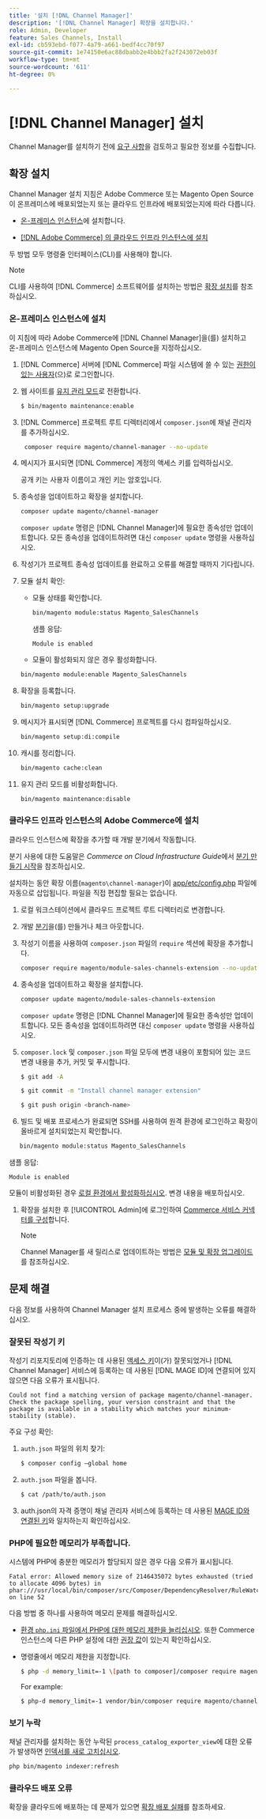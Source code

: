 ```yaml
---
title: '설치 [!DNL Channel Manager]'
description: '[!DNL Channel Manager] 확장을 설치합니다.'
role: Admin, Developer
feature: Sales Channels, Install
exl-id: cb593ebd-f077-4a79-a661-bedf4cc70f97
source-git-commit: 1e74150e6ac88dbabb2e4bbb2fa2f243072eb03f
workflow-type: tm+mt
source-wordcount: '611'
ht-degree: 0%

---
```



# [!DNL Channel Manager] 설치

Channel Manager를 설치하기 전에 [요구 사항](onboard.md#requirements)을 검토하고 필요한 정보를 수집합니다.

## 확장 설치

Channel Manager 설치 지침은 Adobe Commerce 또는 Magento Open Source이 온프레미스에 배포되었는지 또는 클라우드 인프라에 배포되었는지에 따라 다릅니다.

- [온-프레미스 인스턴스](#install-on-an-on-premises-instance)에 설치합니다.

- [[!DNL Adobe Commerce] 의 클라우드 인프라 인스턴스에 설치](#install-adobe-commerce-on-cloud-infrastructure)

두 방법 모두 명령줄 인터페이스(CLI)를 사용해야 합니다.

>[!NOTE]
>
>CLI를 사용하여 [!DNL Commerce] 소프트웨어를 설치하는 방법은 [확장 설치](https://experienceleague.adobe.com/docs/commerce-operations/installation-guide/tutorials/extensions.html)를 참조하십시오.

### 온-프레미스 인스턴스에 설치

이 지침에 따라 Adobe Commerce에 [!DNL Channel Manager]을(를) 설치하고 온-프레미스 인스턴스에 Magento Open Source을 지정하십시오.

1. [!DNL Commerce] 서버에 [!DNL Commerce] 파일 시스템에 쓸 수 있는 [권한이 있는 사용자](https://experienceleague.adobe.com/docs/commerce-operations/installation-guide/prerequisites/file-system/configure-permissions.html)(으)로 로그인합니다.

1. 웹 사이트를 [유지 관리 모드](https://experienceleague.adobe.com/docs/commerce-operations/installation-guide/tutorials/maintenance-mode.html)로 전환합니다.

   ```bash
   $ bin/magento maintenance:enable
   ```

1. [!DNL Commerce] 프로젝트 루트 디렉터리에서 `composer.json`에 채널 관리자를 추가하십시오.

   ```bash
    composer require magento/channel-manager --no-update
   ```

1. 메시지가 표시되면 [!DNL Commerce] 계정의 액세스 키를 입력하십시오.

   공개 키는 사용자 이름이고 개인 키는 암호입니다.

1. 종속성을 업데이트하고 확장을 설치합니다.

   ```bash
   composer update magento/channel-manager
   ```

   `composer update` 명령은 [!DNL Channel Manager]에 필요한 종속성만 업데이트합니다. 모든 종속성을 업데이트하려면 대신 `composer update` 명령을 사용하십시오.

1. 작성기가 프로젝트 종속성 업데이트를 완료하고 오류를 해결할 때까지 기다립니다.

1. 모듈 설치 확인:

   - 모듈 상태를 확인합니다.

     ```bash
     bin/magento module:status Magento_SalesChannels
     ```

     샘플 응답:

     ```
     Module is enabled
     ```

   - 모듈이 활성화되지 않은 경우 활성화합니다.

   ```bash
   bin/magento module:enable Magento_SalesChannels
   ```

1. 확장을 등록합니다.

   ```bash
   bin/magento setup:upgrade
   ```

1. 메시지가 표시되면 [!DNL Commerce] 프로젝트를 다시 컴파일하십시오.

   ```bash
   bin/magento setup:di:compile
   ```

1. 캐시를 정리합니다.

   ```bash
   bin/magento cache:clean
   ```

1. 유지 관리 모드를 비활성화합니다.

   ```bash
   bin/magento maintenance:disable
   ```

### 클라우드 인프라 인스턴스의 Adobe Commerce에 설치

클라우드 인스턴스에 확장을 추가할 때 개발 분기에서 작동합니다.

분기 사용에 대한 도움말은 _Commerce on Cloud Infrastructure Guide_&#x200B;에서 [분기 만들기 시작](https://experienceleague.adobe.com/docs/commerce-cloud-service/user-guide/develop/cli-branches.html)을 참조하십시오.

설치하는 동안 확장 이름(`magento\channel-manager`)이 [app/etc/config.php](https://experienceleague.adobe.com/docs/commerce-cloud-service/user-guide/configure-store/store-settings.html) 파일에 자동으로 삽입됩니다. 파일을 직접 편집할 필요는 없습니다.

1. 로컬 워크스테이션에서 클라우드 프로젝트 루트 디렉터리로 변경합니다.

1. 개발 [분기](https://experienceleague.adobe.com/docs/commerce-cloud-service/user-guide/develop/cli-branches.html)을(를) 만들거나 체크 아웃합니다.

1. 작성기 이름을 사용하여 `composer.json` 파일의 `require` 섹션에 확장을 추가합니다.

   ```bash
   composer require magento/module-sales-channels-extension --no-update
   ```

1. 종속성을 업데이트하고 확장을 설치합니다.

   ```bash
   composer update magento/module-sales-channels-extension
   ```

   `composer update` 명령은 [!DNL Channel Manager]에 필요한 종속성만 업데이트합니다. 모든 종속성을 업데이트하려면 대신 `composer update` 명령을 사용하십시오.

1. `composer.lock` 및 `composer.json` 파일 모두에 변경 내용이 포함되어 있는 코드 변경 내용을 추가, 커밋 및 푸시합니다.

   ```bash
   $ git add -A
   ```

   ```bash
   $ git commit -m "Install channel manager extension" 
   ```

   ```bash
   $ git push origin <branch-name>
   ```

1. 빌드 및 배포 프로세스가 완료되면 SSH를 사용하여 원격 환경에 로그인하고 확장이 올바르게 설치되었는지 확인합니다.

```bash
   bin/magento module:status Magento_SalesChannels
```

샘플 응답:

```
Module is enabled
```

모듈이 비활성화된 경우 [로컬 환경에서 활성화하십시오](https://experienceleague.adobe.com/docs/commerce-cloud-service/user-guide/configure-store/extensions.html). 변경 내용을 배포하십시오.


1. 확장을 설치한 후 [!UICONTROL Admin]에 로그인하여 [Commerce 서비스 커넥터를 구성](connect.md)합니다.

   >[!NOTE]
   >
   >Channel Manager를 새 릴리스로 업데이트하는 방법은 [모듈 및 확장 업그레이드](https://experienceleague.adobe.com/docs/commerce-operations/upgrade-guide/modules/upgrade.html)를 참조하십시오.


## 문제 해결

다음 정보를 사용하여 Channel Manager 설치 프로세스 중에 발생하는 오류를 해결하십시오.

### 잘못된 작성기 키

작성기 리포지토리에 인증하는 데 사용된 [액세스 키](https://experienceleague.adobe.com/docs/commerce-operations/installation-guide/prerequisites/authentication-keys.html)이(가) 잘못되었거나 [!DNL Channel Manager] 서비스에 등록하는 데 사용된 [!DNL MAGE ID]에 연결되어 있지 않으면 다음 오류가 표시됩니다.

```
Could not find a matching version of package magento/channel-manager. Check the package spelling, your version constraint and that the package is available in a stability which matches your minimum-stability (stable).
```

주요 구성 확인:

1. `auth.json` 파일의 위치 찾기:

   ```bash
   $ composer config –global home
   ```

1. `auth.json` 파일을 봅니다.

   ```bash
   $ cat /path/to/auth.json
   ```

1. auth.json의 자격 증명이 채널 관리자 서비스에 등록하는 데 사용된 [MAGE ID와 연결된 키](https://experienceleague.adobe.com/docs/commerce-operations/installation-guide/prerequisites/authentication-keys.html)와 일치하는지 확인하십시오.

### PHP에 필요한 메모리가 부족합니다.

시스템에 PHP에 충분한 메모리가 할당되지 않은 경우 다음 오류가 표시됩니다.

```
Fatal error: Allowed memory size of 2146435072 bytes exhausted (tried to allocate 4096 bytes) in phar:///usr/local/bin/composer/src/Composer/DependencyResolver/RuleWatchGraph.php on line 52
```

다음 방법 중 하나를 사용하여 메모리 문제를 해결하십시오.

- [환경 `php.ini` 파일에서 PHP에 대한 메모리 제한을 늘리십시오](https://experienceleague.adobe.com/docs/commerce-cloud-service/user-guide/configure/app/php-settings.html). 또한 Commerce 인스턴스에 다른 PHP 설정에 대한 [권장 값](https://experienceleague.adobe.com/docs/commerce-operations/installation-guide/prerequisites/php-settings.html)이 있는지 확인하십시오.

- 명령줄에서 메모리 제한을 지정합니다.

  ```bash
  $ php -d memory_limit=-1 \[path to composer]/composer require magento/payment-services.
  ```

  For example:

  ```bash
  $ php-d memory_limit=-1 vendor/bin/composer require magento/channel-manager
  ```

### 보기 누락

채널 관리자를 설치하는 동안 누락된 `process_catalog_exporter_view`에 대한 오류가 발생하면 [인덱서를 새로 고치십시오](https://experienceleague.adobe.com/docs/commerce-operations/configuration-guide/cli/manage-indexers.html).

```bash
php bin/magento indexer:refresh
```

### 클라우드 배포 오류

확장을 클라우드에 배포하는 데 문제가 있으면 [확장 배포 실패](https://experienceleague.adobe.com/docs/commerce-cloud-service/user-guide/develop/deploy/recover-failed-deployment.html)를 참조하세요.

